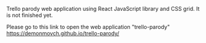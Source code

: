 Trello parody web application using React JavaScript library and CSS grid. It is not finished yet.

Please go to this link to open the web application "trello-parody" https://demonmovch.github.io/trello-parody/
